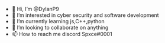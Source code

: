 - 👋 Hi, I’m @DylanP9
- 👀 I’m interested in cyber security and software development  
- 🌱 I’m currently learning js,C++,python
- 💞️ I’m looking to collaborate on anything
- 📫 How to reach me discord Spxce#0001

